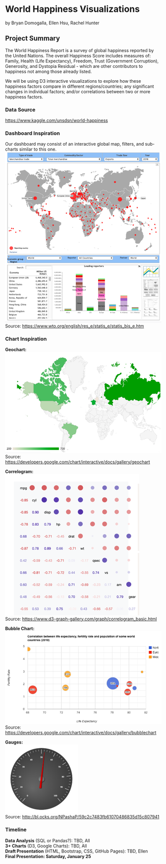 # World Happiness Visualizations
by Bryan Domogalla, Ellen Hsu, Rachel Hunter

## Project Summary
The World Happiness Report is a survey of global happiness reported by the United Nations. The overall Happiness Score includes measures of: Family, Health (Life Expectancy), Freedom, Trust (Government Corruption), Generosity, and Dystopia Residual - which are other contributors to happiness not among those already listed. 

We will be using D3 interactive visualizations to explore how these happiness factors compare in different regions/countries; any significant changes in individual factors; and/or correlations between two or more happiness factors.

### Data Source
https://www.kaggle.com/unsdsn/world-happiness

### Dashboard Inspiration 
Our dashboard may consist of an interactive global map, filters, and sub-charts similar to this one.
![**Dashboard Inspo**](images/inspo-dashboard.png)<br>
Source: https://www.wto.org/english/res_e/statis_e/statis_bis_e.htm

### Chart Inspiration
**Geochart:**<br>
![Geochart](images/inspo-geochart.png)<br>
Source: https://developers.google.com/chart/interactive/docs/gallery/geochart

**Correlogram:**<br>
![Correlogram](images/inspo-correlogram.png)<br>
Source: https://www.d3-graph-gallery.com/graph/correlogram_basic.html

**Bubble Chart:**<br>
![Bubble Chart](images/inspo-bubble.png)<br>
Source: https://developers.google.com/chart/interactive/docs/gallery/bubblechart

**Gauges:**<br>
![**Gauges**](images/inspo-gauges.png)<br>
Source: http://bl.ocks.org/NPashaP/59c2c7483fb61070486835d15c807941

### Timeline
**Data Analysis** (SQL or Pandas?): TBD, All<br>
**3+ Charts** (D3, Google Charts): TBD, All<br>
**Draft Presentation** (HTML, Bootstrap, CSS, GitHub Pages): TBD, Ellen<br>
**Final Presentation: Saturday, January 25**